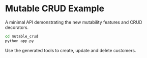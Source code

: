 # Mutable CRUD Example

A minimal API demonstrating the new mutability features and CRUD decorators.

```bash
cd mutable_crud
python app.py
```

Use the generated tools to create, update and delete customers.
